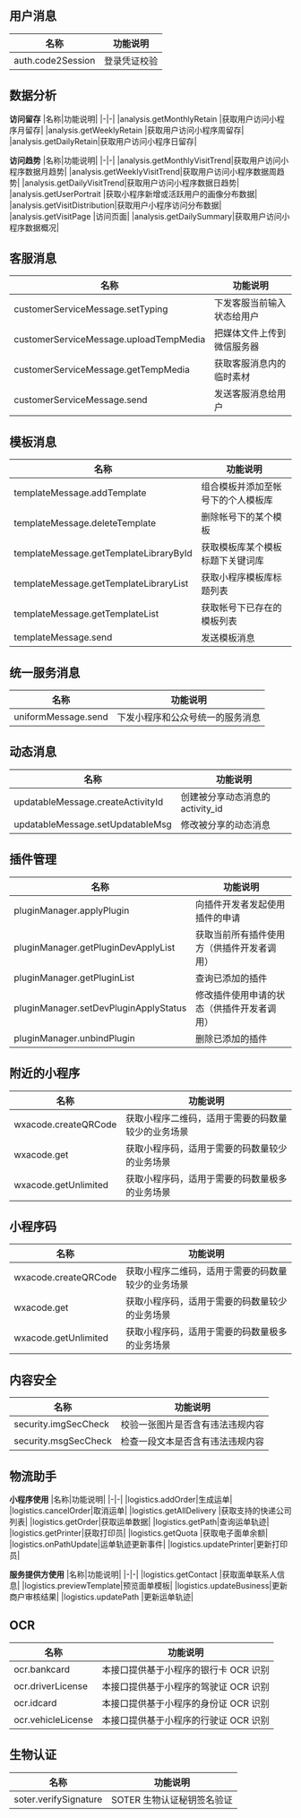 ## **用户消息**
|名称|功能说明|
|-|-|
|auth.code2Session|登录凭证校验|

## **数据分析**
**访问留存**
|名称|功能说明|
|-|-|
|analysis.getMonthlyRetain |获取用户访问小程序月留存|
|analysis.getWeeklyRetain |获取用户访问小程序周留存|
|analysis.getDailyRetain|获取用户访问小程序日留存|

**访问趋势**
|名称|功能说明|
|-|-|
|analysis.getMonthlyVisitTrend|获取用户访问小程序数据月趋势|
|analysis.getWeeklyVisitTrend|获取用户访问小程序数据周趋势|
|analysis.getDailyVisitTrend|获取用户访问小程序数据日趋势|
|analysis.getUserPortrait |获取小程序新增或活跃用户的画像分布数据|
|analysis.getVisitDistribution|获取用户小程序访问分布数据|
|analysis.getVisitPage |访问页面|
|analysis.getDailySummary|获取用户访问小程序数据概况|

## **客服消息**
|名称|功能说明|
|-|-|
|customerServiceMessage.setTyping|下发客服当前输入状态给用户|
|customerServiceMessage.uploadTempMedia |把媒体文件上传到微信服务器|
|customerServiceMessage.getTempMedia|获取客服消息内的临时素材|
|customerServiceMessage.send|发送客服消息给用户|

## **模板消息**
|名称|功能说明|
|-|-|
|templateMessage.addTemplate|组合模板并添加至帐号下的个人模板库|
|templateMessage.deleteTemplate|删除帐号下的某个模板|
|templateMessage.getTemplateLibraryById |获取模板库某个模板标题下关键词库|
|templateMessage.getTemplateLibraryList|获取小程序模板库标题列表|
|templateMessage.getTemplateList |获取帐号下已存在的模板列表|
|templateMessage.send |发送模板消息|

## **统一服务消息**
|名称|功能说明|
|-|-|
|uniformMessage.send|下发小程序和公众号统一的服务消息|

## **动态消息**
|名称|功能说明|
|-|-|
|updatableMessage.createActivityId|创建被分享动态消息的 activity_id|
|updatableMessage.setUpdatableMsg |修改被分享的动态消息|

## **插件管理**
|名称|功能说明|
|-|-|
|pluginManager.applyPlugin|向插件开发者发起使用插件的申请|
|pluginManager.getPluginDevApplyList |获取当前所有插件使用方（供插件开发者调用）|
|pluginManager.getPluginList|查询已添加的插件|
|pluginManager.setDevPluginApplyStatus|修改插件使用申请的状态（供插件开发者调用）|
|pluginManager.unbindPlugin|删除已添加的插件|

## **附近的小程序**
|名称|功能说明|
|-|-|
|wxacode.createQRCode|获取小程序二维码，适用于需要的码数量较少的业务场景|
|wxacode.get|获取小程序码，适用于需要的码数量较少的业务场景|
|wxacode.getUnlimited|获取小程序码，适用于需要的码数量极多的业务场景|

## **小程序码**
|名称|功能说明|
|-|-|
|wxacode.createQRCode|获取小程序二维码，适用于需要的码数量较少的业务场景|
|wxacode.get|获取小程序码，适用于需要的码数量较少的业务场景|
|wxacode.getUnlimited|获取小程序码，适用于需要的码数量极多的业务场景|

## **内容安全**
|名称|功能说明|
|-|-|
|security.imgSecCheck|校验一张图片是否含有违法违规内容|
|security.msgSecCheck|检查一段文本是否含有违法违规内容|

## **物流助手**

**小程序使用**
|名称|功能说明|
|-|-|
|logistics.addOrder|生成运单|
|logistics.cancelOrder|取消运单|
|logistics.getAllDelivery |获取支持的快递公司列表|
|logistics.getOrder|获取运单数据|
|logistics.getPath|查询运单轨迹|
|logistics.getPrinter|获取打印员|
|logistics.getQuota |获取电子面单余额|
|logistics.onPathUpdate|运单轨迹更新事件|
|logistics.updatePrinter|更新打印员|

**服务提供方使用**
|名称|功能说明|
|-|-|
|logistics.getContact |获取面单联系人信息|
|logistics.previewTemplate|预览面单模板|
|logistics.updateBusiness|更新商户审核结果|
|logistics.updatePath |更新运单轨迹|

## **OCR**
|名称|功能说明|
|-|-|
|ocr.bankcard|本接口提供基于小程序的银行卡 OCR 识别|
|ocr.driverLicense|本接口提供基于小程序的驾驶证 OCR 识别|
|ocr.idcard|本接口提供基于小程序的身份证 OCR 识别|
|ocr.vehicleLicense|本接口提供基于小程序的行驶证 OCR 识别|

## **生物认证**
|名称|功能说明|
|-|-|
|soter.verifySignature|SOTER 生物认证秘钥签名验证|